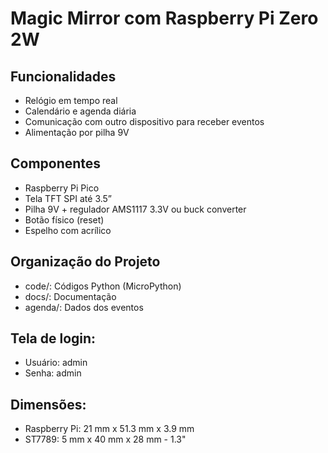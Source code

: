 # Magic Mirror com Raspberry Pi Zero 2W

## Funcionalidades
- Relógio em tempo real
- Calendário e agenda diária
- Comunicação com outro dispositivo para receber eventos
- Alimentação por pilha 9V

## Componentes
- Raspberry Pi Pico
- Tela TFT SPI até 3.5”
- Pilha 9V + regulador AMS1117 3.3V ou buck converter
- Botão físico (reset)
- Espelho com acrílico

## Organização do Projeto
- code/: Códigos Python (MicroPython)
- docs/: Documentação
- agenda/: Dados dos eventos


## Tela de login: 
- Usuário: admin
- Senha: admin


## Dimensões:
- Raspberry Pi: 21 mm x 51.3 mm x 3.9 mm
- ST7789: 5 mm x 40 mm x 28 mm - 1.3"